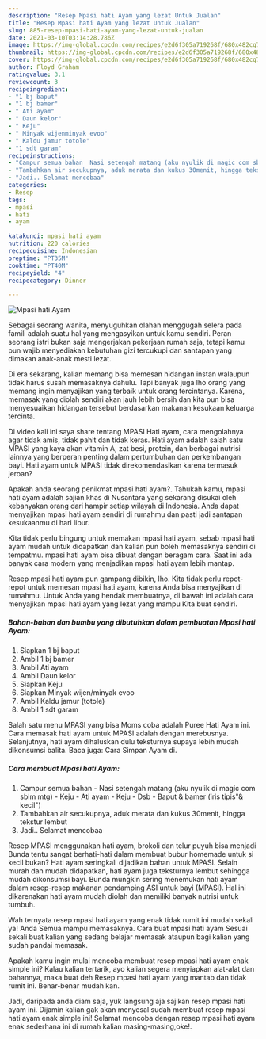 ```yaml
---
description: "Resep Mpasi hati Ayam yang lezat Untuk Jualan"
title: "Resep Mpasi hati Ayam yang lezat Untuk Jualan"
slug: 885-resep-mpasi-hati-ayam-yang-lezat-untuk-jualan
date: 2021-03-10T03:14:28.786Z
image: https://img-global.cpcdn.com/recipes/e2d6f305a719268f/680x482cq70/mpasi-hati-ayam-foto-resep-utama.jpg
thumbnail: https://img-global.cpcdn.com/recipes/e2d6f305a719268f/680x482cq70/mpasi-hati-ayam-foto-resep-utama.jpg
cover: https://img-global.cpcdn.com/recipes/e2d6f305a719268f/680x482cq70/mpasi-hati-ayam-foto-resep-utama.jpg
author: Floyd Graham
ratingvalue: 3.1
reviewcount: 3
recipeingredient:
- "1 bj baput"
- "1 bj bamer"
- " Ati ayam"
- " Daun kelor"
- " Keju"
- " Minyak wijenminyak evoo"
- " Kaldu jamur totole"
- "1 sdt garam"
recipeinstructions:
- "Campur semua bahan  Nasi setengah matang (aku nyulik di magic com sblm mtg)  Keju Ati ayam Keju Dsb Baput &amp; bamer (iris tipis&#34;&amp; kecil&#34;)"
- "Tambahkan air secukupnya, aduk merata dan kukus 30menit, hingga tekstur lembut"
- "Jadi.. Selamat mencobaa"
categories:
- Resep
tags:
- mpasi
- hati
- ayam

katakunci: mpasi hati ayam 
nutrition: 220 calories
recipecuisine: Indonesian
preptime: "PT35M"
cooktime: "PT40M"
recipeyield: "4"
recipecategory: Dinner

---
```



![Mpasi hati Ayam](https://img-global.cpcdn.com/recipes/e2d6f305a719268f/680x482cq70/mpasi-hati-ayam-foto-resep-utama.jpg)

Sebagai seorang wanita, menyuguhkan olahan menggugah selera pada famili adalah suatu hal yang mengasyikan untuk kamu sendiri. Peran seorang istri bukan saja mengerjakan pekerjaan rumah saja, tetapi kamu pun wajib menyediakan kebutuhan gizi tercukupi dan santapan yang dimakan anak-anak mesti lezat.

Di era  sekarang, kalian memang bisa memesan hidangan instan walaupun tidak harus susah memasaknya dahulu. Tapi banyak juga lho orang yang memang ingin menyajikan yang terbaik untuk orang tercintanya. Karena, memasak yang diolah sendiri akan jauh lebih bersih dan kita pun bisa menyesuaikan hidangan tersebut berdasarkan makanan kesukaan keluarga tercinta. 

Di video kali ini saya share tentang MPASI Hati ayam, cara mengolahnya agar tidak amis, tidak pahit dan tidak keras. Hati ayam adalah salah satu MPASI yang kaya akan vitamin A, zat besi, protein, dan berbagai nutrisi lainnya yang berperan penting dalam pertumbuhan dan perkembangan bayi. Hati ayam untuk MPASI tidak direkomendasikan karena termasuk jeroan?

Apakah anda seorang penikmat mpasi hati ayam?. Tahukah kamu, mpasi hati ayam adalah sajian khas di Nusantara yang sekarang disukai oleh kebanyakan orang dari hampir setiap wilayah di Indonesia. Anda dapat menyajikan mpasi hati ayam sendiri di rumahmu dan pasti jadi santapan kesukaanmu di hari libur.

Kita tidak perlu bingung untuk memakan mpasi hati ayam, sebab mpasi hati ayam mudah untuk didapatkan dan kalian pun boleh memasaknya sendiri di tempatmu. mpasi hati ayam bisa dibuat dengan beragam cara. Saat ini ada banyak cara modern yang menjadikan mpasi hati ayam lebih mantap.

Resep mpasi hati ayam pun gampang dibikin, lho. Kita tidak perlu repot-repot untuk memesan mpasi hati ayam, karena Anda bisa menyajikan di rumahmu. Untuk Anda yang hendak membuatnya, di bawah ini adalah cara menyajikan mpasi hati ayam yang lezat yang mampu Kita buat sendiri.

<!--inarticleads1-->

##### Bahan-bahan dan bumbu yang dibutuhkan dalam pembuatan Mpasi hati Ayam:

1. Siapkan 1 bj baput
1. Ambil 1 bj bamer
1. Ambil  Ati ayam
1. Ambil  Daun kelor
1. Siapkan  Keju
1. Siapkan  Minyak wijen/minyak evoo
1. Ambil  Kaldu jamur (totole)
1. Ambil 1 sdt garam


Salah satu menu MPASI yang bisa Moms coba adalah Puree Hati Ayam ini. Cara memasak hati ayam untuk MPASI adalah dengan merebusnya. Selanjutnya, hati ayam dihaluskan dulu teksturnya supaya lebih mudah dikonsumsi balita. Baca juga: Cara Simpan Ayam di. 

<!--inarticleads2-->

##### Cara membuat Mpasi hati Ayam:

1. Campur semua bahan  - Nasi setengah matang (aku nyulik di magic com sblm mtg)  - Keju - Ati ayam - Keju - Dsb - Baput &amp; bamer (iris tipis&#34;&amp; kecil&#34;)
1. Tambahkan air secukupnya, aduk merata dan kukus 30menit, hingga tekstur lembut
1. Jadi.. Selamat mencobaa


Resep MPASI menggunakan hati ayam, brokoli dan telur puyuh bisa menjadi Bunda tentu sangat berhati-hati dalam membuat bubur homemade untuk si kecil bukan? Hati ayam seringkali dijadikan bahan untuk MPASI. Selain murah dan mudah didapatkan, hati ayam juga teksturnya lembut sehingga mudah dikonsumsi bayi. Bunda mungkin sering menemukan hati ayam dalam resep-resep makanan pendamping ASI untuk bayi (MPASI). Hal ini dikarenakan hati ayam mudah diolah dan memiliki banyak nutrisi untuk tumbuh. 

Wah ternyata resep mpasi hati ayam yang enak tidak rumit ini mudah sekali ya! Anda Semua mampu memasaknya. Cara buat mpasi hati ayam Sesuai sekali buat kalian yang sedang belajar memasak ataupun bagi kalian yang sudah pandai memasak.

Apakah kamu ingin mulai mencoba membuat resep mpasi hati ayam enak simple ini? Kalau kalian tertarik, ayo kalian segera menyiapkan alat-alat dan bahannya, maka buat deh Resep mpasi hati ayam yang mantab dan tidak rumit ini. Benar-benar mudah kan. 

Jadi, daripada anda diam saja, yuk langsung aja sajikan resep mpasi hati ayam ini. Dijamin kalian gak akan menyesal sudah membuat resep mpasi hati ayam enak simple ini! Selamat mencoba dengan resep mpasi hati ayam enak sederhana ini di rumah kalian masing-masing,oke!.

